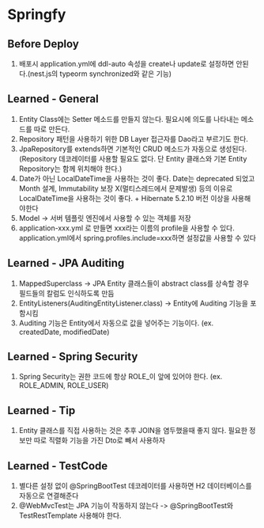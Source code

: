 # Springfy

## Before Deploy

1. 배포시 application.yml에 ddl-auto 속성을 create나 update로 설정하면 안된다.(nest.js의 typeorm synchronized와 같은 기능)

## Learned - General

1. Entity Class에는 Setter 메소드를 만들지 않는다. 필요시에 의도를 나타내는 메소드를 따로 만든다.
2. Repository 패턴을 사용하기 위한 DB Layer 접근자를 Dao라고 부르기도 한다.
3. JpaRepository를 extends하면 기본적인 CRUD 메소드가 자동으로 생성된다.(Repository 데코레이터를 사용할 필요도 없다. 단 Entity 클래스와 기본 Entity Repository는
   함께 위치해야 한다.)
4. Date가 아닌 LocalDateTime을 사용하는 것이 좋다. Date는 deprecated 되었고 Month 설계, Immutability 보장 X(멀티스레드에서 문제발생) 등의 이유로
   LocalDateTime을 사용하는 것이 좋다. + Hibernate 5.2.10 버전 이상을 사용해야한다
5. Model -> 서버 템플릿 엔진에서 사용할 수 있는 객체를 저장
6. application-xxx.yml 로 만들면 xxx라는 이름의 profile을 사용할 수 있다. application.yml에서 spring.profiles.include=xxx하면 설정값을 사용할 수 있다

## Learned - JPA Auditing

1. MappedSuperclass -> JPA Entity 클래스들이 abstract class를 상속할 경우 필드들의 칼럼도 인식하도록 만듬
2. EntityListeners(AuditingEntityListener.class) -> Entity에 Auditing 기능을 포함시킴
3. Auditing 기능은 Entity에서 자동으로 값을 넣어주는 기능이다. (ex. createdDate, modifiedDate)

## Learned - Spring Security

1. Spring Security는 권한 코드에 항상 ROLE_이 앞에 있어야 한다. (ex. ROLE_ADMIN, ROLE_USER)

## Learned - Tip

1. Entity 클래스를 직접 사용하는 것은 추후 JOIN을 염두했을때 좋지 않다. 필요한 정보만 따로 직렬화 기능을 가진 Dto로 빼서 사용하자

## Learned - TestCode

1. 별다른 설정 없이 @SpringBootTest 데코레이터를 사용하면 H2 데이터베이스를 자동으로 연결해준다
2. @WebMvcTest는 JPA 기능이 작동하지 않는다 -> @SpringBootTest와 TestRestTemplate 사용해야 한다.
